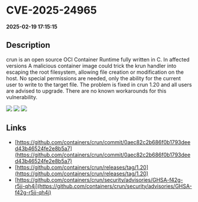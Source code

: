 # CVE-2025-24965

**2025-02-19 17:15:15**

## Description
crun is an open source OCI Container Runtime fully written in C. In affected versions A malicious container image could trick the krun handler into escaping the root filesystem, allowing file creation or modification on the host. No special permissions are needed, only the ability for the current user to write to the target file. The problem is fixed in crun 1.20 and all users are advised to upgrade. There are no known workarounds for this vulnerability.

![](https://img.shields.io/static/v1?label=Score&message=8.5&color=red)
![](https://img.shields.io/static/v1?label=Severity&message=HIGH&color=red)
![](https://img.shields.io/static/v1?label=CWE&message=Traversal&color=green)

## Links
- [https://github.com/containers/crun/commit/0aec82c2b686f0b1793deed43b46524fe2e8b5a7](https://github.com/containers/crun/commit/0aec82c2b686f0b1793deed43b46524fe2e8b5a7)
- [https://github.com/containers/crun/releases/tag/1.20](https://github.com/containers/crun/releases/tag/1.20)
- [https://github.com/containers/crun/security/advisories/GHSA-f42g-r5jj-qh4j](https://github.com/containers/crun/security/advisories/GHSA-f42g-r5jj-qh4j)
